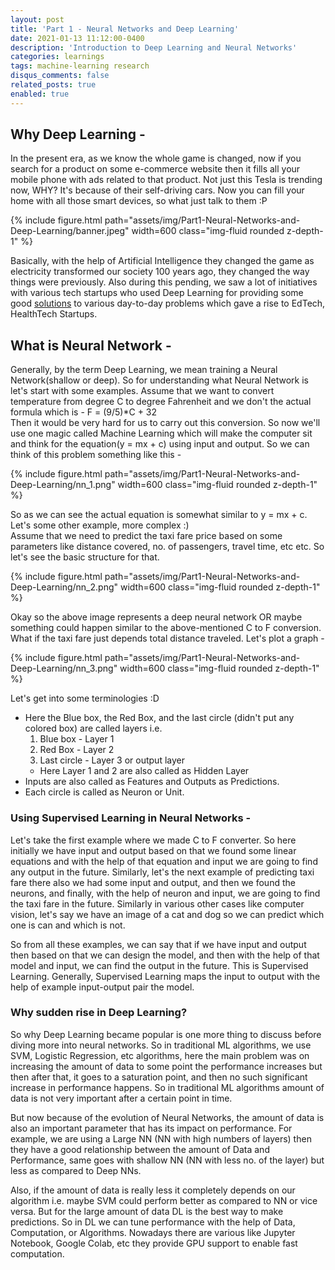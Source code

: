 ```yaml
---
layout: post
title: 'Part 1 - Neural Networks and Deep Learning'
date: 2021-01-13 11:12:00-0400
description: 'Introduction to Deep Learning and Neural Networks'
categories: learnings
tags: machine-learning research
disqus_comments: false
related_posts: true
enabled: true
---
```

## Why Deep Learning -
In the present era, as we know the whole game is changed, now if you search for a product on some e-commerce website then it fills all your mobile phone with ads related to that product. Not just this Tesla is trending now, WHY? It's because of their self-driving cars. Now you can fill your home with all those smart devices, so what just talk to them :P   

<div class="text-center">
    {% include figure.html path="assets/img/Part1-Neural-Networks-and-Deep-Learning/banner.jpeg" width=600 class="img-fluid rounded z-depth-1" %}
</div>

Basically, with the help of Artificial Intelligence they changed the game as electricity transformed our society 100 years ago, they changed the way things were previously. Also during this pending, we saw a lot of initiatives with various tech startups who used Deep Learning for providing some good [solutions](https://analyticsindiamag.com/11-startups-in-india-using-ai-and-robotics-to-fight-covid-19/) to various day-to-day problems which gave a rise to EdTech, HealthTech Startups.   

## What is Neural Network - 
Generally, by the term Deep Learning, we mean training a Neural Network(shallow or deep). So for understanding what Neural Network is let's start with some examples. Assume that we want to convert temperature from degree C to degree Fahrenheit and we don't the actual formula which is -  F = (9/5)*C + 32   
Then it would be very hard for us to carry out this conversion. So now we'll use one magic called Machine Learning which will make the computer sit and think for the equation(y = mx + c) using input and output. So we can think of this problem something like this - 

<div class="text-center">
    {% include figure.html path="assets/img/Part1-Neural-Networks-and-Deep-Learning/nn_1.png" width=600 class="img-fluid rounded z-depth-1" %}
</div>


So as we can see the actual equation is somewhat similar to y = mx + c. Let's some other example, more complex :)   
Assume that we need to predict the taxi fare price based on some parameters like distance covered, no. of passengers, travel time, etc etc. So let's see the basic structure for that.  

<div class="text-center">
    {% include figure.html path="assets/img/Part1-Neural-Networks-and-Deep-Learning/nn_2.png" width=600 class="img-fluid rounded z-depth-1" %}
</div>

Okay so the above image represents a deep neural network OR maybe something could happen similar to the above-mentioned C to F conversion. What if the taxi fare just depends total distance traveled. Let's plot a graph -  

<div class="text-center">
    {% include figure.html path="assets/img/Part1-Neural-Networks-and-Deep-Learning/nn_3.png" width=600 class="img-fluid rounded z-depth-1" %}
</div>

Let's get into some terminologies :D
- Here the Blue box, the Red Box, and the last circle (didn't put any colored box) are called layers i.e.
    1. Blue box - Layer 1
    2. Red Box - Layer 2
    3. Last circle - Layer 3 or output layer
    * Here Layer 1 and 2 are also called as Hidden Layer
- Inputs are also called as Features and Outputs as Predictions.
- Each circle is called as Neuron or Unit.  

### Using Supervised Learning in Neural Networks -
Let's take the first example where we made C to F converter. So here initially we have input and output based on that we found some linear equations and with the help of that equation and input we are going to find any output in the future. Similarly, let's the next example of predicting taxi fare there also we had some input and output, and then we found the neurons, and finally, with the help of neuron and input, we are going to find the taxi fare in the future. Similarly in various other cases like computer vision, let's say we have an image of a cat and dog so we can predict which one is can and which is not.   

So from all these examples, we can say that if we have input and output then based on that we can design the model, and then with the help of that model and input, we can find the output in the future. This is Supervised Learning. Generally, Supervised Learning maps the input to output with the help of example input-output pair the model.   
### Why sudden rise in Deep Learning? 
So why Deep Learning became popular is one more thing to discuss before diving more into neural networks. So in traditional ML algorithms, we use SVM, Logistic Regression, etc algorithms, here the main problem was on increasing the amount of data to some point the performance increases but then after that, it goes to a saturation point, and then no such significant increase in performance happens. So in traditional ML algorithms amount of data is not very important after a certain point in time.  

But now because of the evolution of Neural Networks, the amount of data is also an important parameter that has its impact on performance. For example, we are using a Large NN (NN with high numbers of layers) then they have a good relationship between the amount of Data and Performance, same goes with shallow NN (NN with less no. of the layer) but less as compared to Deep NNs.   

Also, if the amount of data is really less it completely depends on our algorithm i.e. maybe SVM could perform better as compared to NN or vice versa. But for the large amount of data DL is the best way to make predictions. So in DL we can tune performance with the help of Data, Computation, or Algorithms. Nowadays there are various like Jupyter Notebook, Google Colab, etc they provide GPU support to enable fast computation.  